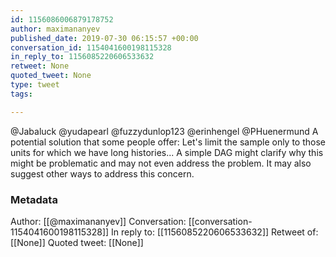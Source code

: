 ```yaml
---
id: 1156086006879178752
author: maximananyev
published_date: 2019-07-30 06:15:57 +00:00
conversation_id: 1154041600198115328
in_reply_to: 1156085220606533632
retweet: None
quoted_tweet: None
type: tweet
tags:

---
```


@Jabaluck @yudapearl @fuzzydunlop123 @erinhengel @PHuenermund A potential solution that some people offer: Let's limit the sample only to those units for which we have long histories...   A simple DAG might clarify why this might be problematic and may not even address the problem. It may also suggest other ways to address this concern.

### Metadata

Author: [[@maximananyev]]
Conversation: [[conversation-1154041600198115328]]
In reply to: [[1156085220606533632]]
Retweet of: [[None]]
Quoted tweet: [[None]]
